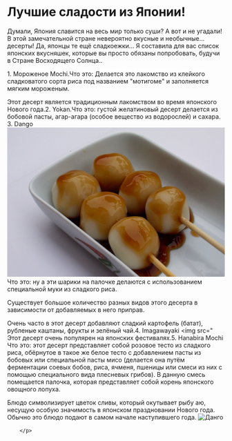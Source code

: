  <head>
    <title> Сайт Любителя сладостей и Японии </title>
  </head>
    
  <body>
        <h1>Лучшие сладости из Японии!</h1>
        <p>Думали, Япония славится на весь мир только суши? А вот и не угадали! В этой замечательной стране невероятно вкусные и необычные... десерты! Да, японцы те ещё сладкоежки... Я составила для вас список японских вкусняшек, которые вы просто обязаны попробовать, будучи в Стране Восходящего Солнца..</p>
        <p>
         <h>  </h> 1. Мороженое Mochi.Что это: Делается это лакомство из клейкого сладковатого сорта риса под названием "мотигоме" и заполняется мягким мороженым.

Этот десерт является традиционным лакомством во время японского Нового года.2. Yokan.Что это: густой желатиновый десерт делается из бобовой пасты, агар-агара (особое вещество из водорослей) и сахара. 
3. Dango
         <img src="https://github.com/KseniaBorisenko/JapaneseSweets/blob/main/%D0%94%D0%B0%D0%BD%D0%B3%D0%BE.jpeg" alt="Данго">
Что это: ну а эти шарики на палочке делаются с использованием специальной муки из сладкого риса.

Существует большое количество разных видов этого десерта в зависимости от добавляемых в него приправ.

Очень часто в этот десерт добавляют сладкий картофель (батат), рубленые каштаны, фрукты и зелёный чай.4. Imagawayaki
          <img src="
Этот десерт очень популярен на японских фестивалях.5. Hanabira Mochi
Что это: этот десерт представляет собой розовое тесто из сладкого риса, обёрнутое в такое же белое тесто с добавлением пасты из бобовых или специальной пасты мисо (делается она путём ферментации соевых бобов, риса, ячменя, пшеницы или смеси из них с помощью специального вида плесневых грибов). В данную смесь помещается палочка, которая представляет собой корень японского овощного лопуха. 

Блюдо символизирует цветок сливы, который окутывает рыбу аю, несущую особую значимость в японском праздновании Нового года. Обычно это блюдо подают в самом начале наступившего года.
          <img src="https://github.com/KseniaBorisenko/JapaneseSweets/blob/main/%D1%8F%D0%BF%D0%BE%D0%BD%D1%81%D0%BA%D0%B8%D0%B5%20%D1%81%D0%BB%D0%B0%D0%B4%D0%BE%D1%81%D1%82%D0%B8.jpeg" alt="Данго" >
          
        </p> 
  </body>
</html>

